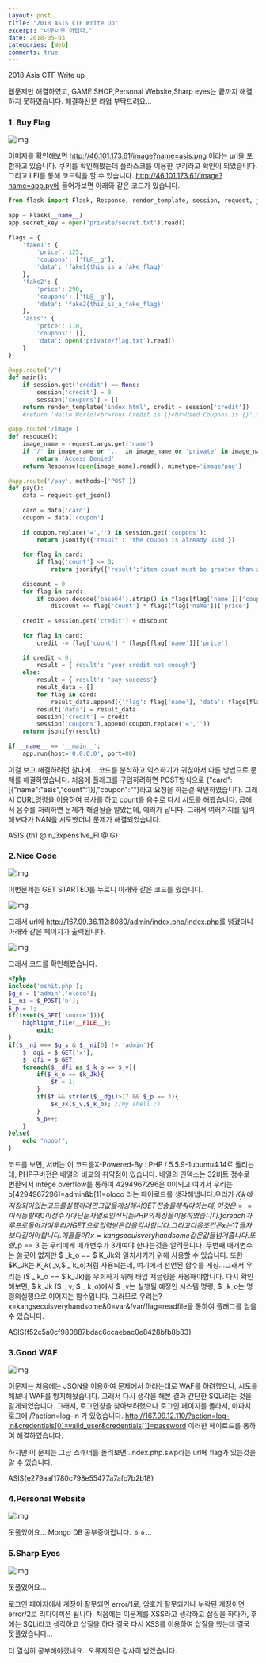 ```yaml
---
layout: post
title: "2018 ASIS CTF Write Up"
excerpt: "너무너무 어렵다."
date: 2018-05-03
categories: [Web]
comments: true 
---
```


2018 Asis CTF Write up

웹문제만 해결하였고, GAME SHOP,Personal Website,Sharp eyes는 끝까지 해결하지 못하였습니다. 해결하신분 롸업 부탁드려요...

### 1. Buy Flag

![img](https://t1.daumcdn.net/cfile/tistory/9931FB465AEDB6CA25)

이미지를 확인해보면 http://46.101.173.61/image?name=asis.png 이라는 url을 포함하고 있습니다. 쿠키를 확인해봤는데 플라스크를 이용한 쿠키라고 확인이 되었습니다. 그리고 LFI를 통해 코드릭을 할 수 있습니다. http://46.101.173.61/image?name=app.py에 들어가보면 아래와 같은 코드가 있습니다.

```python
from flask import Flask, Response, render_template, session, request, jsonify
 
app = Flask(__name__)
app.secret_key = open('private/secret.txt').read()
 
flags = {
    'fake1': {
        'price': 125,
        'coupons': ['fL@__g'],
        'data': 'fake1{this_is_a_fake_flag}'
    },
    'fake2': {
        'price': 290,
        'coupons': ['fL@__g'],
        'data': 'fake2{this_is_a_fake_flag}'
    },
    'asis': {
        'price': 110,
        'coupons': [],
        'data': open('private/flag.txt').read()
    }
}
 
@app.route('/')
def main():
    if session.get('credit') == None:
        session['credit'] = 0
        session['coupons'] = []
    return render_template('index.html', credit = session['credit'])
    #return 'Hello World!<br>Your Credit is {}<br>Used Coupons is {}'.format(session.get('credit'), session.get('coupons'))
 
@app.route('/image')
def resouce():
    image_name = request.args.get('name')
    if '/' in image_name or '..' in image_name or 'private' in image_name:
        return 'Access Denied'
    return Response(open(image_name).read(), mimetype='image/png')
 
@app.route('/pay', methods=['POST'])
def pay():
    data = request.get_json()
 
    card = data['card']
    coupon = data['coupon']
 
    if coupon.replace('=','') in session.get('coupons'):
        return jsonify({'result': 'the coupon is already used'})
 
    for flag in card:
        if flag['count'] <= 0:
            return jsonify({'result':'item count must be greater than zero'})
 
    discount = 0
    for flag in card:
        if coupon.decode('base64').strip() in flags[flag['name']]['coupons']:
            discount += flag['count'] * flags[flag['name']]['price']
 
    credit = session.get('credit') + discount
 
    for flag in card:
        credit -= flag['count'] * flags[flag['name']]['price']
        
    if credit < 0:
        result = {'result': 'your credit not enough'}
    else:
        result = {'result': 'pay success'}
        result_data = []
        for flag in card:
            result_data.append({'flag': flag['name'], 'data': flags[flag['name']]['data']})
        result['data'] = result_data
        session['credit'] = credit
        session['coupons'].append(coupon.replace('=',''))
    return jsonify(result)
 
if __name__ == '__main__':
    app.run(host='0.0.0.0', port=80)

```



이걸 보고 해결하려던 찰나에... 코드를 분석하고 익스하기가 귀찮아서 다른 방법으로 문제를 해결하였습니다. 처음에 플래그를 구입하려하면 POST방식으로 {"card":[{"name":"asis","count":1}],"coupon":""}라고 요청을 하는걸 확인하였습니다.  그래서 CURL명령을 이용하여 복사를 하고 count를 음수로 다시 시도를 해봤습니다.  곱해서 음수를 처리하면 문제가 해결될줄 알았는데, 에러가 납니다. 그래서 여러가지를 입력해보다가 NAN을 시도했더니 문제가 해결되었습니다.

ASIS {th1 @ n_3xpens1ve_FI @ G}



### 2.Nice Code

![img](https://t1.daumcdn.net/cfile/tistory/990C7E3A5AEDBCE32F)

이번문제는 GET STARTED를 누르니 아래와 같은 코드를 줬습니다.

![img](https://t1.daumcdn.net/cfile/tistory/99DFED495AEDBD8427)

그래서 url에 http://167.99.36.112:8080/admin/index.php/index.php를 넘겼더니 아래와 같은 페이지가 출력됩니다.

![img](https://t1.daumcdn.net/cfile/tistory/99BE87385AEDBD8422)

그래서 코드를 확인해봤습니다.

```php
<?php
include('oshit.php');
$g_s = ['admin','oloco'];
$__ni = $_POST['b'];
$_p = 1;
if(isset($_GET['source'])){
    highlight_file(__FILE__);
        exit;
}
if($__ni === $g_s & $__ni[0] != 'admin'){
    $__dgi = $_GET['x'];
    $__dfi = $_GET;
    foreach($__dfi as $_k_o => $_v){
        if($_k_o == $k_Jk){
            $f = 1;
        }
        if($f && strlen($__dgi)>17 && $_p == 3){
            $k_Jk($_v,$_k_o); //my shell :)
        }
        $_p++;
    }
}else{    
    echo "noob!";
}

```



코드를 보면, 서버는 이 코드를X-Powered-By : PHP / 5.5.9-1ubuntu4.14로 돌리는데, PHP구버전은 배열의 비교의 취약점이 있습니다. 배열의 인덱스는 32비트 정수로 변환되서 intege overflow를 통하여 4294967296은 0이되고 여기서 우리는 b[4294967296]=admin&b[1]=oloco 라는 페이로드를 생각해냅니다.우리가 $K_jk에 저장되어있는 코드를 실행하려면 그 값을 게싱해서 GET전송을 해줘야 하는데, 이것은 ==이 작동할때 0이 정수가 아닌 문자열로 인식되는 PHP의 특징을 이용하였습니다. foreach가 루프로 돌아가며 우리가 GET으로 입력받은 값을 검사합니다.그리고 다음 조건은 x는 17글자보다 길어야합니다. 예를 들어 ?x=kangsecuisveryhandsome같은 값을 넘겨줍니다.  또한$_p == 3 는 우리에게 매개변수가 3개여야 한다는것을 알려줍니다. 두번째 매개변수는 쓸곳이 없지만 $ _k_o == $ K_Jk와 일치시키기 위해 사용할 수 있습니다. 또한 $K_Jk는 $K_Jk($ _v,$ _ k_o)처럼 사용되는데, 여기에서 선언된 함수를 게싱...그래서 우리는 ($ _ k_o == $ k_Jk)를 우회하기 위해 타입 저글링을 사용해야합니다. 다시 확인해보면, $ k_Jk ($ _ v, $ _ k_o)에서 $ _v는 실행될 예정인 시스템 명령, $ _k_o는 명령의실행으로 이어지는 함수입니다. 그러므로 우리는?x=kangsecuisveryhandsome&0=var&/var/flag=readfile을 통하여 플래그를 얻을 수 있습니다.

ASIS{f52c5a0cf980887bdac6ccaebac0e8428bfb8b83}

### 3.Good WAF

![img](https://t1.daumcdn.net/cfile/tistory/99D158395AEDCBB11B)

이문제는 처음에는 JSON을 이용하여 문제에서 하라는대로 WAF를 하려했으나, 시도를 해보니 WAF를 방지해놨습니다. 그래서 다시 생각을 해본 결과 간단한 SQLi라는 것을 알게되었습니다. 그래서, 로그인창을 찾아보려했으나 로그인 페이지를 몰라서, 아파치 로그에 /?action=log-in 가 있었습니다. http://167.99.12.110/?action=log-in&credentials[0]=valid_user&credentials[1]=password 이러한 페이로드를 통하여 해결하였습니다.

 하지만 이 문제는 그냥 스캐너를 돌려보면 .index.php.swp라는 url에 flag가 있는것을 알 수 있습니다. 

ASIS{e279aaf1780c798e55477a7afc7b2b18}



### 4.Personal Website

![img](https://t1.daumcdn.net/cfile/tistory/99DF19465AEDD12223)

못풀었어요... Mongo DB 공부중이랍니다. ㅎㅎ...



### 5.Sharp Eyes

![img](https://t1.daumcdn.net/cfile/tistory/99951A335AEDD2252A)

못풀었어요... 

로그인 페이지에서 계정이 잘못되면 error/1로, 암호가 잘못되거나 누락된 계정이면 error/2로 리다이렉션 됩니다. 처음에는 이문제를 XSS라고 생각하고 삽질을 하다가, 후에는 SQLi라고 생각하고 삽질을 하다 결국 다시 XSS를 이용하여 삽질을 했는데 결국 못풀었습니다...



더 열심히 공부해야겠네요.. 오류지적은 감사히 받겠습니다.
